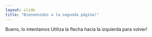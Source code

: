 ```yaml
---
layout: slide
title: "Bienvenidos a la segunda página!"
---
```

Bueno, lo intentamos
Utiliza la flecha hacia la izquierda para volver!
